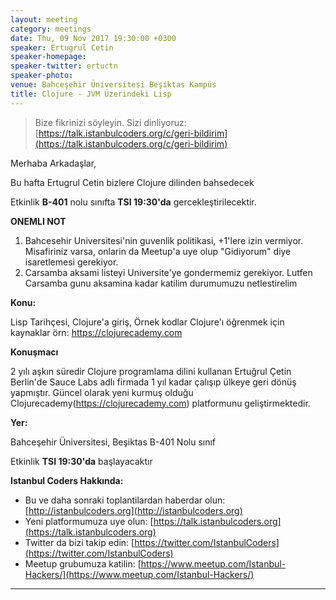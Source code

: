 ```yaml
---
layout: meeting
category: meetings
date: Thu, 09 Nov 2017 19:30:00 +0300
speaker: Ertugrul Cetin
speaker-homepage:
speaker-twitter: ertuctn
speaker-photo:
venue: Bahceşehir Üniversitesi Beşiktas Kampüs
title: Clojure - JVM Üzerindeki Lisp
---
```


> Bize fikrinizi söyleyin. Sizi dinliyoruz: [https://talk.istanbulcoders.org/c/geri-bildirim](https://talk.istanbulcoders.org/c/geri-bildirim)

Merhaba Arkadaşlar,

Bu hafta Ertugrul Cetin bizlere Clojure dilinden bahsedecek

Etkinlik __B-401__ nolu sınıfta __TSI 19:30'da__ gercekleştirilecektir.

__ONEMLI NOT__
1. Bahcesehir Universitesi'nin guvenlik politikasi, +1'lere izin vermiyor. Misafiriniz varsa, onlarin da Meetup'a uye olup "Gidiyorum" diye isaretlemesi gerekiyor.
2. Carsamba aksami listeyi Universite'ye gondermemiz gerekiyor. Lutfen Carsamba gunu aksamina kadar katilim durumumuzu netlestirelim


**Konu:**

Lisp Tarihçesi, Clojure'a giriş, Örnek kodlar
Clojure'ı öğrenmek için kaynaklar örn: https://clojurecademy.com

**Konuşmacı**

2 yılı aşkın süredir Clojure programlama dilini kullanan Ertuğrul Çetin Berlin'de Sauce Labs adlı firmada 1 yıl kadar çalışıp ülkeye geri dönüş yapmıştır. Güncel olarak yeni kurmuş olduğu Clojurecademy(https://clojurecademy.com) platformunu geliştirmektedir.


**Yer:**

Bahceşehir Üniversitesi, Beşiktas B-401 Nolu sınıf

Etkinlik __TSI 19:30'da__ başlayacaktır

**Istanbul Coders Hakkında:**

- Bu ve daha sonraki toplantilardan haberdar olun: [http://istanbulcoders.org](http://istanbulcoders.org)
- Yeni platformumuza uye olun: [https://talk.istanbulcoders.org](https://talk.istanbulcoders.org)
- Twitter da bizi takip edin: [https://twitter.com/IstanbulCoders](https://twitter.com/IstanbulCoders)
- Meetup grubumuza katilin: [https://www.meetup.com/Istanbul-Hackers/](https://www.meetup.com/Istanbul-Hackers/)

----
